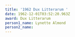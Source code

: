 ```yaml
---
title: '1962 Dux Litterarum '
date: 1962-12-01T03:52:20.963Z
award: Dux Litterarum
person1_name: Lynette Almond
person2_name:
---
```


